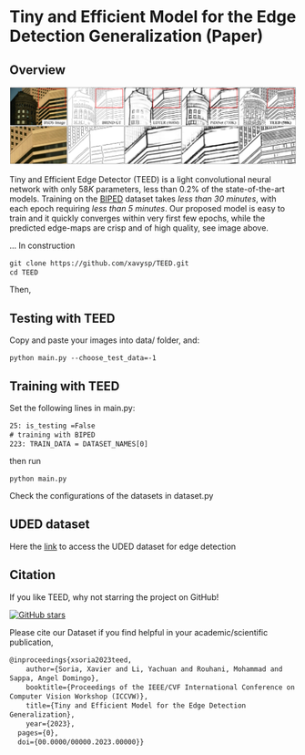 # Tiny and Efficient Model for the Edge Detection Generalization (Paper)

## Overview

<div style="text-align:center"><img src='imgs/teedBanner.png' width=800>
</div>


Tiny and Efficient Edge Detector (TEED) is a light convolutional neural
network with only $58K$ parameters, less than $0.2$% of the 
state-of-the-art models. Training on the [BIPED](https://www.kaggle.com/datasets/xavysp/biped)
dataset takes *less than 30 minutes*, with each epoch requiring 
*less than 5 minutes*. Our proposed model is easy to train
and it quickly converges within very first few epochs, while the 
predicted edge-maps are crisp and of high quality, see image above.

... In construction

    git clone https://github.com/xavysp/TEED.git
    cd TEED

Then,

## Testing with TEED

Copy and paste your images into data/ folder, and:

    python main.py --choose_test_data=-1

## Training with TEED

Set the following lines in main.py:

    25: is_testing =False
    # training with BIPED
    223: TRAIN_DATA = DATASET_NAMES[0] 

then run
    
    python main.py

Check the configurations of the datasets in dataset.py


## UDED dataset

Here the [link](https://github.com/xavysp/UDED) to access the UDED dataset for edge detection

## Citation

If you like TEED, why not starring the project on GitHub!

[![GitHub stars](https://img.shields.io/github/stars/xavysp/TEED.svg?style=social&label=Star&maxAge=3600)](https://GitHub.com/xavysp/TEED/stargazers/)

Please cite our Dataset if you find helpful in your academic/scientific publication,
```
@inproceedings{xsoria2023teed,
    author={Soria, Xavier and Li, Yachuan and Rouhani, Mohammad and Sappa, Angel Domingo},
    booktitle={Proceedings of the IEEE/CVF International Conference on Computer Vision Workshop (ICCVW)},
    title={Tiny and Efficient Model for the Edge Detection Generalization},
    year={2023},
  pages={0},
  doi={00.0000/00000.2023.00000}}